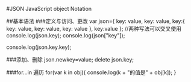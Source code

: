 #JSON JavaScript object Notation

##基本语法
###定义与访问、更改
var json={
    key: value,
    key: value,
    key:{
        key: value,
        key: value,
        key: value
    },
    key:value
};
//两种写法可以交叉使用
console.log(json.key);
console.log(json["key"]);

console.log(json.key.key);

###添加、删除
json.newkey=value;
delete json.key;

###for...in 遍历
	for(var k in obj){
	 	console.log(k + "的值是" + obj[k]);
	 }


